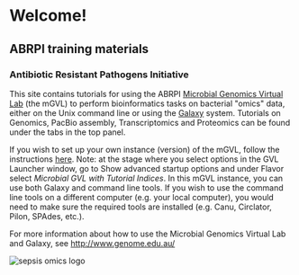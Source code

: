 # Welcome!

## ABRPI training materials

### Antibiotic Resistant Pathogens Initiative

This site contains tutorials for using the ABRPI
[Microbial Genomics Virtual Lab](http://genome.edu.au/) (the mGVL) to perform bioinformatics
tasks on bacterial "omics" data, either on the Unix command line or using
the [Galaxy](http://galaxyproject.org/) system. Tutorials on Genomics, PacBio assembly, Transcriptomics and Proteomics can be found under the tabs in the top panel.

If you wish to set up your own instance (version) of the mGVL, follow the instructions [here](http://vlsci.github.io/lscc_docs/tutorials/gvl_launch/gvl_launch/). Note: at the stage where you select options in the GVL Launcher window, go to <fn>Show advanced startup options</fn> and under <fn>Flavor</fn> select *Microbial GVL with Tutorial Indices*. In this mGVL instance, you can use both Galaxy and command line tools. If you wish to use the command line tools on a different computer (e.g. your local computer), you would need to make sure the required tools are installed (e.g. Canu, Circlator, Pilon, SPAdes, etc.).

For more information about how to use the Microbial Genomics Virtual Lab and Galaxy, see <http://www.genome.edu.au/>

![sepsis omics logo](media/logos/omics.png)
